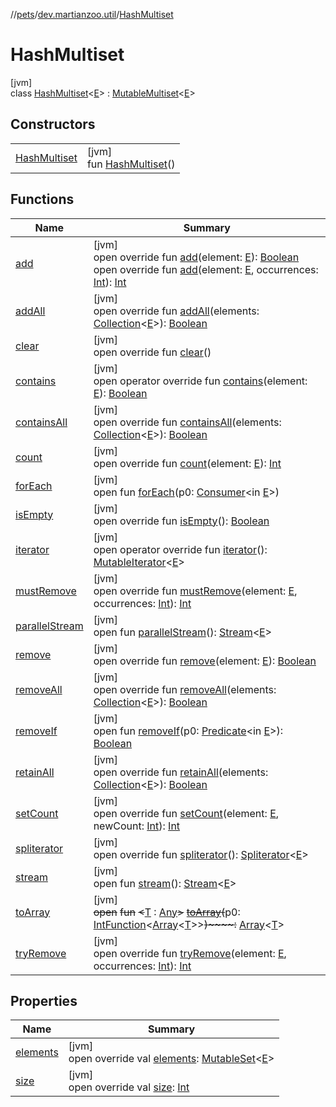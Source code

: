 //[pets](../../../index.md)/[dev.martianzoo.util](../index.md)/[HashMultiset](index.md)

# HashMultiset

[jvm]\
class [HashMultiset](index.md)&lt;[E](index.md)&gt; : [MutableMultiset](../-mutable-multiset/index.md)&lt;[E](index.md)&gt;

## Constructors

| | |
|---|---|
| [HashMultiset](-hash-multiset.md) | [jvm]<br>fun [HashMultiset](-hash-multiset.md)() |

## Functions

| Name | Summary |
|---|---|
| [add](add.md) | [jvm]<br>open override fun [add](add.md)(element: [E](index.md)): [Boolean](https://kotlinlang.org/api/latest/jvm/stdlib/kotlin/-boolean/index.html)<br>open override fun [add](add.md)(element: [E](index.md), occurrences: [Int](https://kotlinlang.org/api/latest/jvm/stdlib/kotlin/-int/index.html)): [Int](https://kotlinlang.org/api/latest/jvm/stdlib/kotlin/-int/index.html) |
| [addAll](add-all.md) | [jvm]<br>open override fun [addAll](add-all.md)(elements: [Collection](https://kotlinlang.org/api/latest/jvm/stdlib/kotlin.collections/-collection/index.html)&lt;[E](index.md)&gt;): [Boolean](https://kotlinlang.org/api/latest/jvm/stdlib/kotlin/-boolean/index.html) |
| [clear](clear.md) | [jvm]<br>open override fun [clear](clear.md)() |
| [contains](contains.md) | [jvm]<br>open operator override fun [contains](contains.md)(element: [E](index.md)): [Boolean](https://kotlinlang.org/api/latest/jvm/stdlib/kotlin/-boolean/index.html) |
| [containsAll](contains-all.md) | [jvm]<br>open override fun [containsAll](contains-all.md)(elements: [Collection](https://kotlinlang.org/api/latest/jvm/stdlib/kotlin.collections/-collection/index.html)&lt;[E](index.md)&gt;): [Boolean](https://kotlinlang.org/api/latest/jvm/stdlib/kotlin/-boolean/index.html) |
| [count](count.md) | [jvm]<br>open override fun [count](count.md)(element: [E](index.md)): [Int](https://kotlinlang.org/api/latest/jvm/stdlib/kotlin/-int/index.html) |
| [forEach](../-mutable-multiset/index.md#1532301601%2FFunctions%2F-1461504660) | [jvm]<br>open fun [forEach](../-mutable-multiset/index.md#1532301601%2FFunctions%2F-1461504660)(p0: [Consumer](https://docs.oracle.com/javase/8/docs/api/java/util/function/Consumer.html)&lt;in [E](index.md)&gt;) |
| [isEmpty](is-empty.md) | [jvm]<br>open override fun [isEmpty](is-empty.md)(): [Boolean](https://kotlinlang.org/api/latest/jvm/stdlib/kotlin/-boolean/index.html) |
| [iterator](iterator.md) | [jvm]<br>open operator override fun [iterator](iterator.md)(): [MutableIterator](https://kotlinlang.org/api/latest/jvm/stdlib/kotlin.collections/-mutable-iterator/index.html)&lt;[E](index.md)&gt; |
| [mustRemove](must-remove.md) | [jvm]<br>open override fun [mustRemove](must-remove.md)(element: [E](index.md), occurrences: [Int](https://kotlinlang.org/api/latest/jvm/stdlib/kotlin/-int/index.html)): [Int](https://kotlinlang.org/api/latest/jvm/stdlib/kotlin/-int/index.html) |
| [parallelStream](../-mutable-multiset/index.md#-1592339412%2FFunctions%2F-1461504660) | [jvm]<br>open fun [parallelStream](../-mutable-multiset/index.md#-1592339412%2FFunctions%2F-1461504660)(): [Stream](https://docs.oracle.com/javase/8/docs/api/java/util/stream/Stream.html)&lt;[E](index.md)&gt; |
| [remove](remove.md) | [jvm]<br>open override fun [remove](remove.md)(element: [E](index.md)): [Boolean](https://kotlinlang.org/api/latest/jvm/stdlib/kotlin/-boolean/index.html) |
| [removeAll](remove-all.md) | [jvm]<br>open override fun [removeAll](remove-all.md)(elements: [Collection](https://kotlinlang.org/api/latest/jvm/stdlib/kotlin.collections/-collection/index.html)&lt;[E](index.md)&gt;): [Boolean](https://kotlinlang.org/api/latest/jvm/stdlib/kotlin/-boolean/index.html) |
| [removeIf](../-mutable-multiset/index.md#1655623621%2FFunctions%2F-1461504660) | [jvm]<br>open fun [removeIf](../-mutable-multiset/index.md#1655623621%2FFunctions%2F-1461504660)(p0: [Predicate](https://docs.oracle.com/javase/8/docs/api/java/util/function/Predicate.html)&lt;in [E](index.md)&gt;): [Boolean](https://kotlinlang.org/api/latest/jvm/stdlib/kotlin/-boolean/index.html) |
| [retainAll](retain-all.md) | [jvm]<br>open override fun [retainAll](retain-all.md)(elements: [Collection](https://kotlinlang.org/api/latest/jvm/stdlib/kotlin.collections/-collection/index.html)&lt;[E](index.md)&gt;): [Boolean](https://kotlinlang.org/api/latest/jvm/stdlib/kotlin/-boolean/index.html) |
| [setCount](set-count.md) | [jvm]<br>open override fun [setCount](set-count.md)(element: [E](index.md), newCount: [Int](https://kotlinlang.org/api/latest/jvm/stdlib/kotlin/-int/index.html)): [Int](https://kotlinlang.org/api/latest/jvm/stdlib/kotlin/-int/index.html) |
| [spliterator](../-mutable-multiset/index.md#1956926474%2FFunctions%2F-1461504660) | [jvm]<br>open override fun [spliterator](../-mutable-multiset/index.md#1956926474%2FFunctions%2F-1461504660)(): [Spliterator](https://docs.oracle.com/javase/8/docs/api/java/util/Spliterator.html)&lt;[E](index.md)&gt; |
| [stream](../-mutable-multiset/index.md#135225651%2FFunctions%2F-1461504660) | [jvm]<br>open fun [stream](../-mutable-multiset/index.md#135225651%2FFunctions%2F-1461504660)(): [Stream](https://docs.oracle.com/javase/8/docs/api/java/util/stream/Stream.html)&lt;[E](index.md)&gt; |
| [toArray](../-mutable-multiset/index.md#-1215154575%2FFunctions%2F-1461504660) | [jvm]<br>~~open~~ ~~fun~~ ~~&lt;~~[T](../-mutable-multiset/index.md#-1215154575%2FFunctions%2F-1461504660) : [Any](https://kotlinlang.org/api/latest/jvm/stdlib/kotlin/-any/index.html)~~&gt;~~ [~~toArray~~](../-mutable-multiset/index.md#-1215154575%2FFunctions%2F-1461504660)~~(~~p0: [IntFunction](https://docs.oracle.com/javase/8/docs/api/java/util/function/IntFunction.html)&lt;[Array](https://kotlinlang.org/api/latest/jvm/stdlib/kotlin/-array/index.html)&lt;[T](../-mutable-multiset/index.md#-1215154575%2FFunctions%2F-1461504660)&gt;&gt;~~)~~~~:~~ [Array](https://kotlinlang.org/api/latest/jvm/stdlib/kotlin/-array/index.html)&lt;[T](../-mutable-multiset/index.md#-1215154575%2FFunctions%2F-1461504660)&gt; |
| [tryRemove](try-remove.md) | [jvm]<br>open override fun [tryRemove](try-remove.md)(element: [E](index.md), occurrences: [Int](https://kotlinlang.org/api/latest/jvm/stdlib/kotlin/-int/index.html)): [Int](https://kotlinlang.org/api/latest/jvm/stdlib/kotlin/-int/index.html) |

## Properties

| Name | Summary |
|---|---|
| [elements](elements.md) | [jvm]<br>open override val [elements](elements.md): [MutableSet](https://kotlinlang.org/api/latest/jvm/stdlib/kotlin.collections/-mutable-set/index.html)&lt;[E](index.md)&gt; |
| [size](size.md) | [jvm]<br>open override val [size](size.md): [Int](https://kotlinlang.org/api/latest/jvm/stdlib/kotlin/-int/index.html) |
